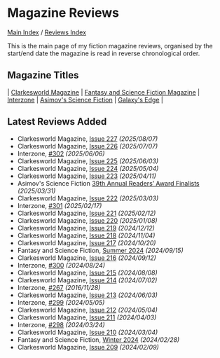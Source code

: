 # Magazine Reviews

[Main Index](../../README.md) / [Reviews Index](../README.md)

This is the main page of my fiction magazine reviews, organised by the start/end date the magazine is read in reverse chronological order.

## Magazine Titles

| [Clarkesworld Magazine](Clarkesworld/README.md) | [Fantasy and Science Fiction Magazine](FantasyAndScienceFiction/README.md) | [Interzone](Interzone/README.md) | [Asimov's Science Fiction](AsimovsScienceFiction/README.md) | [Galaxy's Edge](GalaxysEdge/README.md) |

## Latest Reviews Added

- Clarkesworld Magazine, [Issue 227](Clarkesworld/20250807-Clarkesworld227.md) *(2025/08/07)*
- Clarkesworld Magazine, [Issue 226](Clarkesworld/20250707-ClarkesWorld226.md) *(2025/07/07)*
- Interzone, [#302](Interzone/20250606-Interzone302.md) *(2025/06/06)*
- Clarkesworld Magazine, [Issue 225](Clarkesworld/20250603-Clarkesworld225.md) *(2025/06/03)*
- Clarkesworld Magazine, [Issue 224](Clarkesworld/20250504-Clarkesworld224.md) *(2025/05/04)*
- Clarkesworld Magazine, [Issue 223](Clarkesworld/20250411-Clarkesworld223.md) *(2025/04/11)*
- Asimov's Science Fiction [39th Annual Readers’ Award Finalists](AsimovsScienceFiction/20250331-39ReadersAwardFinalist.md) *(2025/03/31)*
- Clarkesworld Magazine, [Issue 222](Clarkesworld/20250303-Clarkesworld222.md) *(2025/03/03)*
- Interzone, [#301](Interzone/20250217-Interzone301.md) *(2025/02/17)*
- Clarkesworld Magazine, [Issue 221](Clarkesworld/20250212-Clarkesworld221.md) *(2025/02/12)*
- Clarkesworld Magazine, [Issue 220](Clarkesworld/20250108-Clarkesworld220.md) *(2025/01/08)*
- Clarkesworld Magazine, [Issue 219](Clarkesworld/20241212-Clarkesworld219.md) *(2024/12/12)*
- Clarkesworld Magazine, [Issue 218](Clarkesworld/20241104-Clarkesworld218.md) *(2024/11/04)*
- Clarkesworld Magazine, [Issue 217](Clarkesworld/20241020-Clarkesworld217.md) *(2024/10/20)*
- Fantasy and Science Fiction, [Summer 2024](FantasyAndScienceFiction/20240915-FSF202402.md) *(2024/09/15)*
- Clarkesworld Magazine, [Issue 216](Clarkesworld/20240912-Clarkesworld216.md) *(2024/09/12)*
- Interzone, [#300](Interzone/20240824-Interzone300.md) *(2024/08/24)*
- Clarkesworld Magazine, [Issue 215](Clarkesworld/20240808-Clarkesworld215.md) *(2024/08/08)*
- Clarkesworld Magazine, [Issue 214](Clarkesworld/20240702-Clarkesworld214.md) *(2024/07/02)*
- Interzone, [#267](Interzone/20161128-Interzone267.md) *(2016/11/28)*
- Clarkesworld Magazine, [Issue 213](Clarkesworld/20240603-Clarkesworld213.md) *(2024/06/03)*
- Interzone, [#299](Interzone/20240505-Interzone299.md) *(2024/05/05)*
- Clarkesworld Magazine, [Issue 212](Clarkesworld/20240504-Clarkesworld212.md) *(2024/05/04)*
- Clarkesworld Magazine, [Issue 211](Clarkesworld/20240403-Clarkesworld211.md) *(2024/04/03)*
- Interzone, [#298](Interzone/20240324-Interzone298.md) *(2024/03/24)*
- Clarkesworld Magazine, [Issue 210](Clarkesworld/20240304-Clarkesworld210.md) *(2024/03/04)*
- Fantasy and Science Fiction, [Winter 2024](FantasyAndScienceFiction/20240228-FSF202401.md) *(2024/02/28)*
- Clarkesworld Magazine, [Issue 209](Clarkesworld/20240209-Clarkesworld209.md) *(2024/02/09)*
